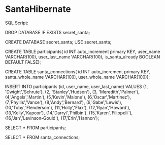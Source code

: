 # SantaHibernate



SQL Script: 

DROP DATABASE IF EXISTS secret_santa;

CREATE DATABASE secret_santa;
USE secret_santa;

CREATE TABLE participants(
id INT auto_increment primary KEY,
user_name VARCHAR(100),
user_last_name VARCHAR(100),
is_santa_already BOOLEAN DEFAULT FALSE);

CREATE TABLE santa_connections(
id INT auto_increment primary KEY,
santa_whole_name VARCHAR(100),
user_whole_name VARCHAR(100));

INSERT INTO participants (id, user_name, user_last_name) 
VALUES 	(1, 'Dwight','Schrute'), 
		(2, 'Stanley','Hudson'), 
        (3, 'Meredith','Palmer'),
        (4,'Angela','Martin'),
        (5,'Kevin','Malone'),
        (6,'Oscar','Martinez'),
        (7,'Phyllis','Vance'),
        (8,'Andy','Bernard'),
        (9,'Gabe','Lewis'),
        (10,'Toby','Flenderson'),
        (11,'Holly','Flax'),
        (12,'Ryan','Howard'),
        (13,'Kelly','Kapoor'),
        (14,'Darryl','Philbin'),
        (15,'Karen','Filippelli'),
        (16,'Jan','Levinson-Gould'),
        (17,'Erin','Hannon');
        
SELECT * FROM participants;

SELECT * FROM santa_connections;
